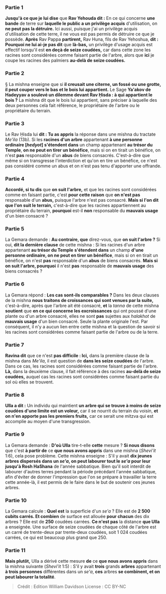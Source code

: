 
### Partie 1
<b>Jusqu'à ce que je lui dise</b> que <b>Rav Yehouda dit :</b> En ce qui concerne <b>une bande</b> de terre sur <b>laquelle le public a un privilège acquis</b> d'utilisation, on <b>ne peut pas la détruire.</b> Ici aussi, puisque j'ai un privilège acquis d'utilisation de cette terre, il ne vous est pas permis de détruire ce que je possède. <b>Après</b> Rav Pappa <b>partirent,</b> Rav Huna, fils de Rav Yehoshua, <b>dit : Pourquoi ne lui ai-je pas dit</b> que <b>là-bas,</b> un privilège d'usage acquis est effectif lorsqu'il est <b>en deçà de seize coudées,</b> car dans cette zone les racines sont considérées comme faisant partie de l'arbre, alors que <b>ici</b> je coupe les racines des palmiers <b>au-delà de seize coudées.</b>

### Partie 2
§ La mishna enseigne que si <b>il creusait une citerne, un fossé ou une grotte, il peut couper vers le bas et le bois lui appartient.</b> Le Sage <b>Ya'akov de Hadeyyav a soulevé un dilemme devant Rav Ḥisda : à qui appartient le bois ?</b> La mishna dit que le bois lui appartient, sans préciser à laquelle des deux personnes cela fait référence, le propriétaire de l'arbre ou le propriétaire du terrain.

### Partie 3
Le Rav Ḥisda lui <b>dit : Tu as appris</b> la réponse dans une mishna du tractate <i>Me'ila</i> (13b). Si les <b>racines d'un arbre</b> appartenant <b>à une personne ordinaire [<i>hedyot</i>] s'étendent dans</b> un champ appartenant <b>au trésor du Temple</b>, <b>on ne peut en tirer un bénéfice</b>, mais si on en tirait un bénéfice, on n'est <b>pas</b> responsable d'un <b>abus</b> de biens consacrés. C'est-à-dire que même si on transgresse l'interdiction et qu'on en tire un bénéfice, ce n'est pas considéré comme un abus et on n'est pas tenu d'apporter une offrande.

### Partie 4
<b>Accordé, si tu dis</b> que <b>on suit l'arbre,</b> et que les racines sont considérées comme en faisant partie, c'est <b>pour cette raison</b> que <b>on n'est pas</b> responsable d'un <b>abus,</b> puisque l'arbre n'est pas consacré. <b>Mais si l'on dit que l'on suit le terrain,</b> c'est-à-dire que les racines appartiennent au propriétaire du terrain, <b>pourquoi</b> est-il <b>non</b> responsable du <b>mauvais usage</b> d'un bien consacré ?

### Partie 5
La Gemara demande : <b>Au contraire, que</b> direz-vous, que <b>on suit l'arbre ?</b> Si oui, <b>dit la dernière clause</b> de cette mishna : Si les racines d'un arbre appartenant <b>au trésor du Temple</b> <b>s'étendent dans</b> un champ <b>d'une personne ordinaire, on ne peut en tirer un bénéfice</b>, mais si on en tirait un bénéfice, on n'est <b>pas</b> responsable d'un <b>abus</b> de biens consacrés. <b>Mais si on suit l'arbre, pourquoi</b> il n'est <b>pas</b> responsable de <b>mauvais usage</b> des biens consacrés ?

### Partie 6
La Gemara répond : <b>Les cas sont-ils comparables ?</b> Dans les deux clauses de la mishna <b>nous traitons de croissances qui sont venues par la suite,</b> c'est-à-dire, après que l'arbre ait été consacré, <b>et</b> la <i>tanna</i> de cette mishna <b>soutient</b> que <b>en ce qui concerne les excroissances</b> qui ont poussé d'une plante ou d'un arbre consacré, elles ne sont <b>pas</b> sujettes aux <i>halakhot</i> de <b>mauvais usage</b> d'un bien consacré. Seule la plante originale l'est. Par conséquent, il n'y a aucun lien entre cette mishna et la question de savoir si les racines sont considérées comme faisant partie de l'arbre ou de la terre.

### Partie 7
<b>Ravina dit</b> que ce n'est <b>pas difficile : Ici,</b> dans la première clause de la mishna dans <i>Me'ila</i>, il est question de <b>dans les seize coudées</b> de l'arbre. Dans ce cas, les racines sont considérées comme faisant partie de l'arbre. <b>Là,</b> dans la deuxième clause, il fait référence à des racines <b>au-delà de seize coudées,</b> auquel cas les racines sont considérées comme faisant partie du sol où elles se trouvent.

### Partie 8
<b>Ulla a dit :</b> Un individu qui maintient <b>un arbre qui se trouve à moins de seize coudées d'une limite est un voleur,</b> car il se nourrit du terrain du voisin, <b>et on n'en apporte pas les premiers fruits,</b> car ce serait une mitzva qui est accomplie au moyen d'une transgression.

### Partie 9
La Gemara demande : <b>D'où Ulla</b> tire-t-elle <b>cette</b> mesure ? <b>Si nous disons</b> que c'est <b>à partir de</b> ce <b>que nous avons appris</b> dans une mishna (<i>Shevi'it</i> 1:6), cela pose problème. Cette mishna enseigne : S'il y avait <b>dix jeunes arbres dispersés dans un <i>se'a</i>, on peut labourer tout le <i>se'a</i> pour leur</b> <b>jusqu'à Rosh HaShana</b> de l'année sabbatique. Bien qu'il soit interdit de labourer d'autres terres pendant la période précédant l'année sabbatique, afin d'éviter de donner l'impression que l'on se prépare à travailler la terre cette année-là, il est permis de le faire dans le but de soutenir ces jeunes arbres.

### Partie 10
La Gemara calcule : <b>Quel est</b> la superficie d'un <i>se'a</i> ? Elle est de <b>2 500</b> <b>cubits carrés. Et combien</b> de surface est allouée <b>pour chacun</b> des dix arbres ? Elle est de <b>250</b> coudées carrées. <b>Ce n'est pas</b> la distance <b>que Ulla</b> a enseignée. Une surface de seize coudées de chaque côté de l'arbre est un carré de trente-deux par trente-deux coudées, soit 1 024 coudées carrées, ce qui est beaucoup plus grand que 250.

### Partie 11
<b>Mais plutôt,</b> Ulla a dérivé cette mesure <b>de</b> ce <b>que nous avons appris</b> dans la mishna suivante (<i>Shevi'it</i> 1:5) : S'il y avait <b>trois</b> grands <b>arbres</b> appartenant <b>à trois</b> <b>personnes</b> différentes dans un <i>se'a</i>, <b>ces</b> arbres <b>se combinent, et on peut labourer la totalité</b>.

>Crédit : Edition William Davidson
>License : CC BY-NC